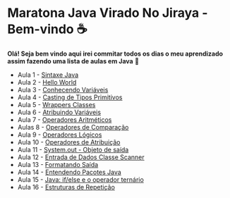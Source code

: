 # Maratona Java Virado No Jiraya - Bem-vindo :coffee:

**Olá! Seja bem vindo aqui irei commitar todos os dias o meu aprendizado assim fazendo uma lista de aulas em Java** :call_me_hand:

- Aula 1 - [Sintaxe Java](https://github.com/edvaldoljr/Resumo-Aulas-Maratona-Java-Virado-No-Jiraya/blob/master/AulasDeJava/Aula%201%20-%20SintaxeJava.md)
- Aula 2 - [Hello World](https://github.com/edvaldoljr/Resumo-Aulas-Maratona-Java-Virado-No-Jiraya/blob/master/AulasDeJava/Aula%202%20-%20Hello%20World.md)
- Aula 3 - [Conhecendo Variáveis](https://github.com/edvaldoljr/Resumo-Aulas-Maratona-Java-Virado-No-Jiraya/blob/master/AulasDeJava/Aula%203%20-%20ConhecendoVariaveis.md)
- Aula 4 - [Casting de Tipos Primitivos](https://github.com/edvaldoljr/Resumo-Aulas-Maratona-Java-Virado-No-Jiraya/blob/master/AulasDeJava/Aula%204%20-%20CastingDeTiposPrimitivos.md)
- Aula 5 - [Wrappers Classes](https://github.com/edvaldoljr/Resumo-Aulas-Maratona-Java-Virado-No-Jiraya/blob/master/AulasDeJava/Aula%205%20-%20WrappersClasses.md)  
- Aula 6 - [Atribuindo Variáveis](https://github.com/edvaldoljr/Resumo-Aulas-Maratona-Java-Virado-No-Jiraya/blob/master/AulasDeJava/Aula%206%20-%20AtribuindoVariaveis.md)
- Aula 7 - [Operadores Aritméticos](https://github.com/edvaldoljr/Resumo-Aulas-Maratona-Java-Virado-No-Jiraya/blob/master/AulasDeJava/Aula%207%20-%20OperadoresAritimeticos.md)
- Aulas 8 - [Operadores de Comparação](https://github.com/edvaldoljr/Resumo-Aulas-Maratona-Java-Virado-No-Jiraya/blob/master/AulasDeJava/Aula%208%20-%20OperadoresDeComparacao.md)
- Aula 9 - [Operadores Lógicos](https://github.com/edvaldoljr/Resumo-Aulas-Maratona-Java-Virado-No-Jiraya/blob/master/AulasDeJava/Aula%209%20-%20OperadoresLogicos.md)
- Aula 10 - [Operadores de Atribuição](https://github.com/edvaldoljr/Resumo-Aulas-Maratona-Java-Virado-No-Jiraya/blob/master/AulasDeJava/Aula10%20-%20OperadoresComposto.md)
- Aula 11 - [System.out - Objeto de saída](https://github.com/edvaldoljr/Resumo-Aulas-Maratona-Java-Virado-No-Jiraya/blob/master/AulasDeJava/Aula11%20-%20System.out%20-%20ObjetoDeSa%C3%ADda.md)
- Aula 12 - [Entrada de Dados Classe Scanner](https://github.com/edvaldoljr/Resumo-Aulas-Maratona-Java-Virado-No-Jiraya/blob/master/AulasDeJava/Aula12%20-%20EntradaDeDadosClasseScanner.md)
- Aula 13 - [Formatando Saída](https://github.com/edvaldoljr/Resumo-Aulas-Maratona-Java-Virado-No-Jiraya/blob/master/AulasDeJava/Aula13%20-%20FormatandoSa%C3%ADda.md)
- Aula 14 - [Entendendo Pacotes Java](https://github.com/edvaldoljr/Resumo-Aulas-Maratona-Java-Virado-No-Jiraya/blob/master/AulasDeJava/Aula14%20-%20PacotesJava.md)
- Aula 15 - [Java: if/else e o operador ternário](https://github.com/edvaldoljr/Resumo-Aulas-Maratona-Java-Virado-No-Jiraya/blob/master/AulasDeJava/Aula15%20-%20ifelse%20e%20o%20operador%20tern%C3%A1rio.md)
- Aula 16  - [Estruturas de Repetição](https://github.com/edvaldoljr/Resumo-Aulas-Maratona-Java-Virado-No-Jiraya/blob/master/AulasDeJava/Aula16%20-%20Estruturas%20de%20Repeti%C3%A7%C3%A3o.md)
